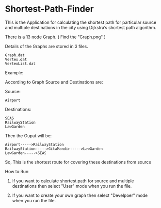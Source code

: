 # Shortest-Path-Finder

This is the Application for calculating the shortest path for particular source and multiple destinations in the
city using Dijkstra’s shortest path algorithm.

There is a 13 node Graph. ( Find the "Graph.png" )

Details of the Graphs are stored in 3 files.
    
    Graph.dat
    Vertex.dat
    VertexList.dat
    
Example:

According to Graph Source and Destinations are:

Source: 

    Airport

Destinations:
    
    SEAS
    RailwayStation
    LawGarden

Then the Ouput will be:
   
    Airport----->RailwayStation
    RailwayStation----->GitaMandir----->LawGarden
    LawGarden----->SEAS
So, This is the shortest route for covering these destinations from source

How to Run:

1. If you want to calculate shortest path for source and multiple destinations then select "User" mode when you run the file.

2. If you want to create your own graph then select "Develpoer" mode when you run the file.
